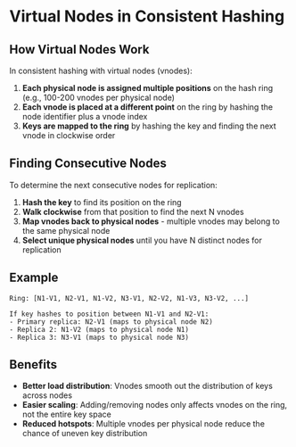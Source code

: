 # Virtual Nodes in Consistent Hashing

## How Virtual Nodes Work

In consistent hashing with virtual nodes (vnodes):

1. **Each physical node is assigned multiple positions** on the hash ring (e.g., 100-200 vnodes per physical node)
2. **Each vnode is placed at a different point** on the ring by hashing the node identifier plus a vnode index
3. **Keys are mapped to the ring** by hashing the key and finding the next vnode in clockwise order

## Finding Consecutive Nodes

To determine the next consecutive nodes for replication:

1. **Hash the key** to find its position on the ring
2. **Walk clockwise** from that position to find the next N vnodes
3. **Map vnodes back to physical nodes** - multiple vnodes may belong to the same physical node
4. **Select unique physical nodes** until you have N distinct nodes for replication

## Example

```
Ring: [N1-V1, N2-V1, N1-V2, N3-V1, N2-V2, N1-V3, N3-V2, ...]

If key hashes to position between N1-V1 and N2-V1:
- Primary replica: N2-V1 (maps to physical node N2)
- Replica 2: N1-V2 (maps to physical node N1)
- Replica 3: N3-V1 (maps to physical node N3)
```

## Benefits

- **Better load distribution**: Vnodes smooth out the distribution of keys across nodes
- **Easier scaling**: Adding/removing nodes only affects vnodes on the ring, not the entire key space
- **Reduced hotspots**: Multiple vnodes per physical node reduce the chance of uneven key distribution
